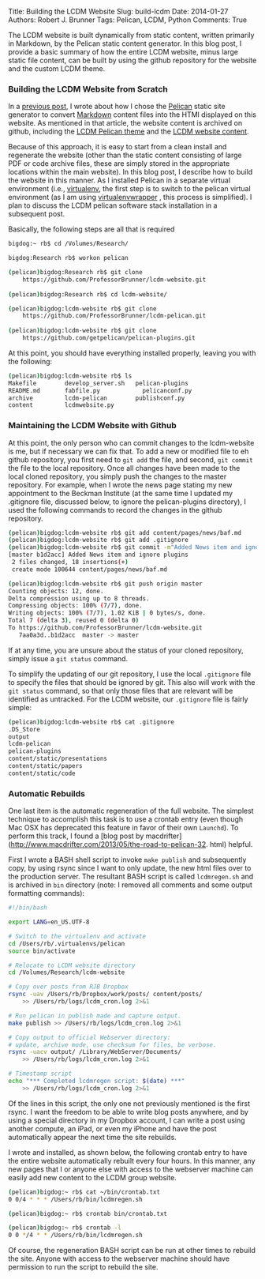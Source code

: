 Title: Building the LCDM Website
Slug: build-lcdm
Date: 2014-01-27
Authors: Robert J. Brunner
Tags: Pelican, LCDM, Python
Comments: True

<!-- PELICAN_BEGIN_SUMMARY -->

The LCDM website is built dynamically from static content, written
primarily in Markdown, by the Pelican static content generator. In
this blog post, I provide a basic summary of how the entire LCDM
website, minus large static file content, can be built by using the
github repository for the website and the custom LCDM theme.

<!-- PELICAN_END_SUMMARY -->

### Building the LCDM Website from Scratch

In a [previous post]({welcome-to-lcdm.md}), I wrote about how I chose
the [Pelican](https://github.com/getpelican/pelican) static site
generator to convert
[Markdown](http://daringfireball.net/projects/markdown/) content files
into the HTMl displayed on this website. As mentioned in that article,
the website content is archived on github, including the [LCDM Pelican
theme](https://github.com/ProfessorBrunner/lcdm-pelican) and the [LCDM
website content](https://github.com/ProfessorBrunner/lcdm-website).

Because of this approach, it is easy to start from a clean install and
regenerate the website (other than the static content consisting of
large PDF or code archive files, these are simply stored in the
appropriate locations within the main website). In this blog post, I
describe how to build the website in this manner. As I installed Pelican
in a separate virtual environment (i.e.,
[virtualenv](http://www.virtualenv.org/en/latest/), the first step is to
switch to the pelican virtual environment (as I am using
[virtualenvwrapper](http://virtualenvwrapper.readthedocs.org/en/latest/)
, this process is simplified). I plan to discuss the LCDM pelican
software stack installation in a subsequent post.

Basically, the following steps are all that is required

```bash
bigdog:~ rb$ cd /Volumes/Research/

bigdog:Research rb$ workon pelican

(pelican)bigdog:Research rb$ git clone 
    https://github.com/ProfessorBrunner/lcdm-website.git
    
(pelican)bigdog:Research rb$ cd lcdm-website/

(pelican)bigdog:lcdm-website rb$ git clone 
    https://github.com/ProfessorBrunner/lcdm-pelican.git
    
(pelican)bigdog:lcdm-website rb$ git clone 
    https://github.com/getpelican/pelican-plugins.git
```

At this point, you should have everything installed properly, leaving
you with the following:

```bash
(pelican)bigdog:lcdm-website rb$ ls
Makefile		develop_server.sh	pelican-plugins
README.md		fabfile.py		      pelicanconf.py
archive			lcdm-pelican		publishconf.py
content			lcdmwebsite.py
```

### Maintaining the LCDM Website with Github

At this point, the only person who can commit changes to the
lcdm-website is me, but if necessary we can fix that. To add a new or
modified file to eh github repository, you first need to `git add` the
file, and second, `git commit` the file to the local repository. Once
all changes have been made to the local cloned repository, you simply
push the changes to the master repository. For example, when I wrote the
news page stating my new appointment to the Beckman Institute (at the
same time I updated my .gitignore file, discussed below, to ignore the
pelican-plugins directory), I used the following commands to record the
changes in the github repository.

```bash
(pelican)bigdog:lcdm-website rb$ git add content/pages/news/baf.md
(pelican)bigdog:lcdm-website rb$ git add .gitignore
(pelican)bigdog:lcdm-website rb$ git commit -m"Added News item and ignore plugins"
[master b1d2acc] Added News item and ignore plugins
 2 files changed, 18 insertions(+)
 create mode 100644 content/pages/news/baf.md

(pelican)bigdog:lcdm-website rb$ git push origin master
Counting objects: 12, done.
Delta compression using up to 8 threads.
Compressing objects: 100% (7/7), done.
Writing objects: 100% (7/7), 1.02 KiB | 0 bytes/s, done.
Total 7 (delta 3), reused 0 (delta 0)
To https://github.com/ProfessorBrunner/lcdm-website.git
   7aa0a3d..b1d2acc  master -> master
```

If at any time, you are unsure about the status of your cloned
repository, simply issue a `git status` command.

To simplify the updating of our git repository, I use the local
`.gitignore` file to specify the files that should be ignored by git.
This also will work with the `git status` command, so that only those
files that are relevant will be identified as untracked. For the LCDM
website, our `.gitignore` file is fairly simple:

```bash
(pelican)bigdog:lcdm-website rb$ cat .gitignore 
.DS_Store
output
lcdm-pelican
pelican-plugins
content/static/presentations
content/static/papers
content/static/code
```
### Automatic Rebuilds

One last item is the automatic regeneration of the full website. The
simplest technique to accomplish this task is to use a crontab entry
(even though Mac OSX has deprecated this feature in favor of their own
`Launchd`). To perform this track, I found a [blog post by
macdrifter](http://www.macdrifter.com/2013/05/the-road-to-pelican-32.
html) helpful. 

First I wrote a BASH shell script to invoke `make publish` and
subsequently copy, by using rsync since I want to only update, the new
html files over to the production server. The resultant BASH script is
called `lcdmregen.sh` and is archived in `bin` directory (note: I
removed all comments and some output formatting commands):

```bash
#!/bin/bash

export LANG=en_US.UTF-8

# Switch to the virtualenv and activate
cd /Users/rb/.virtualenvs/pelican
source bin/activate

# Relocate to LCDM website directory
cd /Volumes/Research/lcdm-website

# Copy over posts from RJB Dropbox
rsync -uav /Users/rb/Dropbox/work/posts/ content/posts/ 
    >> /Users/rb/logs/lcdm_cron.log 2>&1

# Run pelican in publish made and capture output.
make publish >> /Users/rb/logs/lcdm_cron.log 2>&1

# Copy output to official Webserver directory: 
# update, archive mode, use checksum for files, be verbose.
rsync -uacv output/ /Library/WebServer/Documents/ 
    >> /Users/rb/logs/lcdm_cron.log 2>&1

# Timestamp script
echo "*** Completed lcdmregen script: $(date) ***" 
    >> /Users/rb/logs/lcdm_cron.log 2>&1
```

Of the lines in this script, the only one not previously mentioned is
the first rsync. I want the freedom to be able to write blog posts
anywhere, and by using a special directory in my Dropbox account, I can
write a post using another compute, an iPad, or even my iPhone and have
the post automatically appear the next time the site rebuilds.

I wrote and installed, as shown below, the following crontab entry to
have the entire website automatically rebuilt every four hours. In this
manner, any new pages that I or anyone else with access to the webserver
machine can easily add new content to the LCDM group website.

```bash
(pelican)bigdog:~ rb$ cat ~/bin/crontab.txt 
0 0/4 * * * /Users/rb/bin/lcdmregen.sh

(pelican)bigdog:~ rb$ crontab bin/crontab.txt 

(pelican)bigdog:~ rb$ crontab -l
0 0 */4 * * /Users/rb/bin/lcdmregen.sh
```

Of course, the regeneration BASH script can be run at other times to
rebuild the site. Anyone with access to the webserver machine should
have permission to run the script to rebuild the site.
